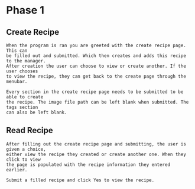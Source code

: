 # Phase 1

## Create Recipe
    When the program is ran you are greeted with the create recipe page. This can 
    be filled out and submitted. Which then creates and adds this recipe to the manager.
    After creation the user can choose to view or create another. If the user chooses 
    to view the recipe, they can get back to the create page through the menubar. 
    
    Every section in the create recipe page needs to be submitted to be able to create
    the recipe. The image file path can be left blank when submitted. The tags section
    can also be left blank. 
## Read Recipe 
    After filling out the create recipe page and submitting, the user is given a choice,
    either view the recipe they created or create another one. When they click to view
    the page is populated with the recipe information they entered earlier.

    Submit a filled recipe and click Yes to view the recipe.